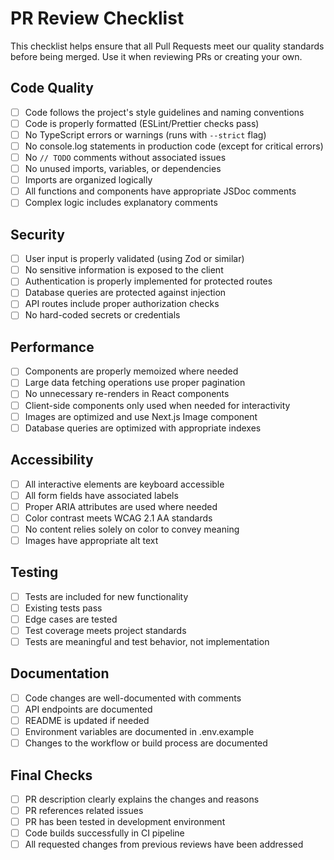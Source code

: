 # PR Review Checklist

This checklist helps ensure that all Pull Requests meet our quality standards before being merged. Use it when reviewing PRs or creating your own.

## Code Quality

- [ ] Code follows the project's style guidelines and naming conventions
- [ ] Code is properly formatted (ESLint/Prettier checks pass)
- [ ] No TypeScript errors or warnings (runs with `--strict` flag)
- [ ] No console.log statements in production code (except for critical errors)
- [ ] No `// TODO` comments without associated issues
- [ ] No unused imports, variables, or dependencies
- [ ] Imports are organized logically 
- [ ] All functions and components have appropriate JSDoc comments
- [ ] Complex logic includes explanatory comments

## Security

- [ ] User input is properly validated (using Zod or similar)
- [ ] No sensitive information is exposed to the client
- [ ] Authentication is properly implemented for protected routes
- [ ] Database queries are protected against injection
- [ ] API routes include proper authorization checks
- [ ] No hard-coded secrets or credentials

## Performance

- [ ] Components are properly memoized where needed
- [ ] Large data fetching operations use proper pagination
- [ ] No unnecessary re-renders in React components
- [ ] Client-side components only used when needed for interactivity
- [ ] Images are optimized and use Next.js Image component
- [ ] Database queries are optimized with appropriate indexes

## Accessibility

- [ ] All interactive elements are keyboard accessible
- [ ] All form fields have associated labels
- [ ] Proper ARIA attributes are used where needed
- [ ] Color contrast meets WCAG 2.1 AA standards
- [ ] No content relies solely on color to convey meaning
- [ ] Images have appropriate alt text

## Testing

- [ ] Tests are included for new functionality
- [ ] Existing tests pass
- [ ] Edge cases are tested
- [ ] Test coverage meets project standards
- [ ] Tests are meaningful and test behavior, not implementation

## Documentation

- [ ] Code changes are well-documented with comments
- [ ] API endpoints are documented
- [ ] README is updated if needed
- [ ] Environment variables are documented in .env.example
- [ ] Changes to the workflow or build process are documented

## Final Checks

- [ ] PR description clearly explains the changes and reasons
- [ ] PR references related issues
- [ ] PR has been tested in development environment
- [ ] Code builds successfully in CI pipeline
- [ ] All requested changes from previous reviews have been addressed 